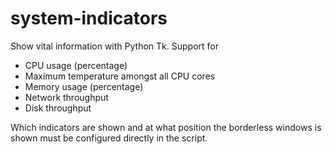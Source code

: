 # system-indicators
Show vital information with Python Tk. Support for
- CPU usage (percentage)
- Maximum temperature amongst all CPU cores
- Memory usage (percentage)
- Network throughput
- Disk throughput

Which indicators are shown and at what position the borderless windows is shown must be configured directly in the script.